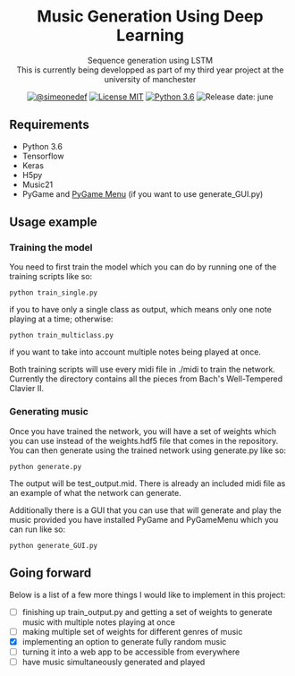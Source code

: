 <h1 align="center">
  Music Generation Using Deep Learning
</h1>
<p align="center">Sequence generation using LSTM <br>
This is currently being developped as part of my third year project at the university of manchester</p>
<div align="center"><a href="https://github.com/simeonedef"><img alt="@simeonedef" src="https://img.shields.io/badge/Author-Sim%C3%A9one%20de%20Fremond-lightgrey.svg" /></a>
<a href="https://opensource.org/licenses/MIT/"><img alt="License MIT" src="https://img.shields.io/badge/license-MIT-blue" /></a>
<a href="https://www.python.org/downloads/"><img alt="Python 3.6" src="https://img.shields.io/badge/python-3.6-green" /></a>
<img alt="Release date: june" src="https://img.shields.io/badge/release%20date-june-brightgreen.svg" />
</div>

## Requirements
* Python 3.6
* Tensorflow
* Keras
* H5py
* Music21
* PyGame and [PyGame Menu](https://github.com/ppizarror/pygame-menu) (if you want to use generate_GUI.py)

## Usage example
### Training the model
You need to first train the model which you can do by running one of the training scripts like so:
```
python train_single.py
```
if you to have only a single class as output, which means only one note playing at a time; otherwise:
```
python train_multiclass.py
```
if you want to take into account multiple notes being played at once.

Both training scripts will use every midi file in ./midi to train the network. Currently the directory contains all the pieces from Bach's Well-Tempered Clavier II.

### Generating music
Once you have trained the network, you will have a set of weights which you can use instead of the weights.hdf5 file that comes in the repository. You can then generate using the trained network using generate.py like so:
```
python generate.py
```
The output will be test_output.mid. There is already an included midi file as an example of what the network can generate.

Additionally there is a GUI that you can use that will generate and play the music provided you have installed PyGame and PyGameMenu which you can run like so:
```
python generate_GUI.py
```

## Going forward
Below is a list of a few more things I would like to implement in this project:
* [ ] finishing up train_output.py and getting a set of weights to generate music with multiple notes playing at once
* [ ] making multiple set of weights for different genres of music
* [x] implementing an option to generate fully random music 
* [ ] turning it into a web app to be accessible from everywhere
* [ ] have music simultaneously generated and played
